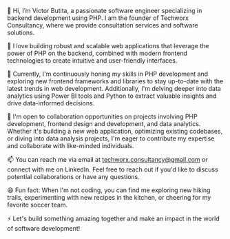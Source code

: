 
👋 Hi, I’m Victor Butita, a passionate software engineer specializing in backend development using PHP. I am the founder of Techworx Consultancy, where we provide consultation services and software solutions. 

👀 I love building robust and scalable web applications that leverage the power of PHP on the backend, combined with modern frontend technologies to create intuitive and user-friendly interfaces.

🌱 Currently, I'm continuously honing my skills in PHP development and exploring new frontend frameworks and libraries to stay up-to-date with the latest trends in web development. Additionally, I'm delving deeper into data analytics using Power BI tools and Python to extract valuable insights and drive data-informed decisions.

💼 I'm open to collaboration opportunities on projects involving PHP development, frontend design and development, and data analytics. Whether it's building a new web application, optimizing existing codebases, or diving into data analysis projects, I'm eager to contribute my expertise and collaborate with like-minded individuals.

📫 You can reach me via email at techworx.consultancy@gmail.com or connect with me on LinkedIn. Feel free to reach out if you'd like to discuss potential collaborations or have any questions.

😄 Fun fact: When I'm not coding, you can find me exploring new hiking trails, experimenting with new recipes in the kitchen, or cheering for my favorite soccer team.

⚡ Let's build something amazing together and make an impact in the world of software development!

